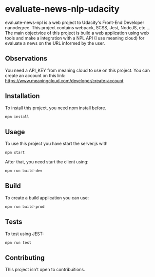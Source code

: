 # evaluate-news-nlp-udacity

evaluate-news-npl is a web project to Udacity's Front-End Developer nanodegree. This project contains webpack, SCSS, Jest, NodeJS, etc.... The main objectvice of this project is build a web application using web tools and make a integration with a NPL API (I use meaning cloud) for evaluate a news on the URL informed by the user. 

## Observations
You need a API_KEY from meaning cloud to use on this project. You can create an account on this link: https://www.meaningcloud.com/developer/create-account

## Installation

To install this project, you need npm install before.
```bash
npm install
```

## Usage

To use this project you have start the server.js with 
```bash
npm start
```
After that, you need start the client using:

```bash
npm run build-dev
```

## Build
To create a build application you can use:
```bash
npm run build-prod
```

## Tests
To test using JEST:
```bash
npm run test
```

## Contributing
This project isn't open to contribuitions.